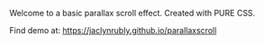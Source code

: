 Welcome to a basic parallax scroll effect. Created with PURE CSS.

Find demo at: https://jaclynrubly.github.io/parallaxscroll
